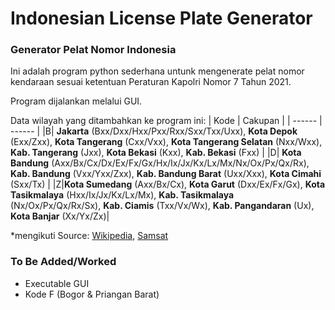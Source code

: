 # Indonesian License Plate Generator
### Generator Pelat Nomor Indonesia

Ini adalah program python sederhana untunk mengenerate pelat nomor kendaraan sesuai ketentuan Peraturan Kapolri Nomor 7 Tahun 2021.

Program dijalankan melalui GUI.

Data wilayah yang ditambahkan ke program ini:
| Kode | Cakupan |
| ------ | ------ |
|B| **Jakarta** (Bxx/Dxx/Hxx/Pxx/Rxx/Sxx/Txx/Uxx), **Kota Depok** (Exx/Zxx), **Kota Tangerang** (Cxx/Vxx), **Kota Tangerang Selatan** (Nxx/Wxx), **Kab. Tangerang** (Jxx), **Kota Bekasi** (Kxx), **Kab. Bekasi** (Fxx) |
|D| **Kota Bandung** (Axx/Bx/Cx/Dx/Ex/Fx/Gx/Hx/Ix/Jx/Kx/Lx/Mx/Nx/Ox/Px/Qx/Rx), **Kab. Bandung** (Vxx/Yxx/Zxx), **Kab. Bandung Barat** (Uxx/Xxx), **Kota Cimahi** (Sxx/Tx) |
|Z|**Kota Sumedang** (Axx/Bx/Cx), **Kota Garut** (Dxx/Ex/Fx/Gx), **Kota Tasikmalaya** (Hxx/Ix/Jx/Kx/Lx/Mx), **Kab. Tasikmalaya** (Nx/Ox/Px/Qx/Rx/Sx), **Kab. Ciamis** (Txx/Vx/Wx), **Kab. Pangandaran** (Ux), **Kota Banjar** (Xx/Yx/Zx)|

*mengikuti Source: [Wikipedia](https://id.wikipedia.org/wiki/Tanda_Nomor_Kendaraan_Bermotor_Indonesia), [Samsat](https://samsat.info/daftar-lengkap-kode-plat-nomor-polisi-kendaraan-daerah-di-indonesia)

### To Be Added/Worked
- Executable GUI
- Kode F (Bogor & Priangan Barat)